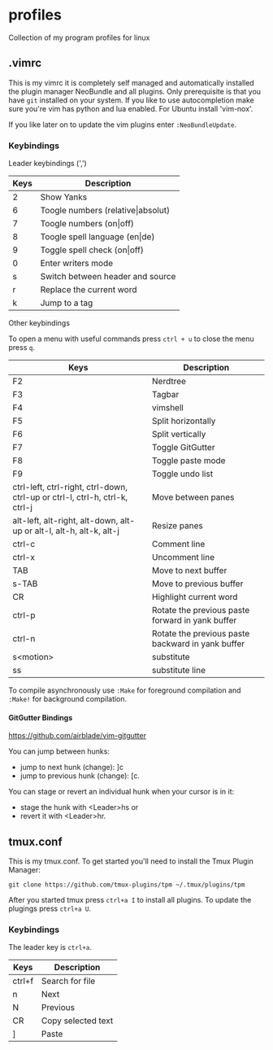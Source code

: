 # profiles
Collection of my program profiles for linux

## .vimrc

This is my vimrc it is completely self managed and automatically installed the plugin manager NeoBundle and all plugins. Only prerequisite is that you have `git` installed on your system. If you like to use autocompletion make sure you're vim has python and lua enabled. For Ubuntu install 'vim-nox'.

If you like later on to update the vim plugins enter `:NeoBundleUpdate`.

### Keybindings

Leader keybindings (',')

Keys    | Description
--------|------------
2       | Show Yanks
6       | Toogle numbers (relative\|absolut)
7       | Toogle numbers (on\|off)
8       | Toogle spell language (en\|de)
9       | Toggle spell check (on\|off)
0       | Enter writers mode
s       | Switch between header and source
r       | Replace the current word
k       | Jump to a tag

Other keybindings

To open a menu with useful commands press `ctrl + u` to close the menu press `q`.

Keys        | Description
------------|------------
F2          | Nerdtree
F3          | Tagbar
F4          | vimshell
F5          | Split horizontally
F6          | Split vertically
F7          | Toggle GitGutter
F8          | Toggle paste mode
F9          | Toggle undo list
ctrl-left, ctrl-right, ctrl-down, ctrl-up or ctrl-l, ctrl-h, ctrl-k, ctrl-j | Move between panes
alt-left, alt-right, alt-down, alt-up or alt-l, alt-h, alt-k, alt-j | Resize panes
ctrl-c      | Comment line
ctrl-x      | Uncomment line
TAB         | Move to next buffer
s-TAB       | Move to previous buffer
CR          | Highlight current word
ctrl-p      | Rotate the previous paste forward in yank buffer
ctrl-n      | Rotate the previous paste backward in yank buffer
s\<motion\> | substitute
ss          | substitute line

To compile asynchronously use `:Make` for foreground compilation and `:Make!` for background compilation.

#### GitGutter Bindings
https://github.com/airblade/vim-gitgutter

You can jump between hunks:
* jump to next hunk (change): ]c
* jump to previous hunk (change): [c.

You can stage or revert an individual hunk when your cursor is in it:
* stage the hunk with \<Leader\>hs or
* revert it with \<Leader\>hr.

## tmux.conf

This is my tmux.conf. To get started you'll need to install the Tmux Plugin Manager:

```
git clone https://github.com/tmux-plugins/tpm ~/.tmux/plugins/tpm
```

After you started tmux press `ctrl+a I` to install all plugins. To update the plugings press `ctrl+a U`.

### Keybindings

The leader key is `ctrl+a`.

Keys        | Description
------------|------------
ctrl+f      | Search for file
n           | Next
N           | Previous
CR          | Copy selected text
]           | Paste

